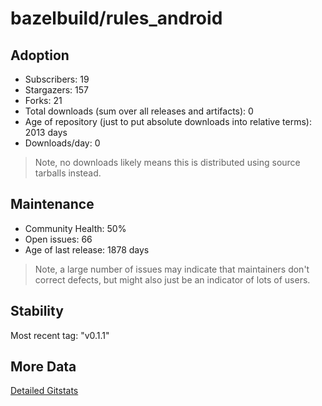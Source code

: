 # bazelbuild/rules_android

## Adoption

- Subscribers: 19
- Stargazers: 157
- Forks: 21
- Total downloads (sum over all releases and artifacts): 0
- Age of repository (just to put absolute downloads into relative terms): 2013 days
- Downloads/day: 0

> Note, no downloads likely means this is distributed using source tarballs instead.

## Maintenance

- Community Health: 50%
- Open issues: 66
- Age of last release: 1878 days

> Note, a large number of issues may indicate that maintainers don't correct defects, but might also
> just be an indicator of lots of users.

## Stability

Most recent tag: "v0.1.1"

## More Data

[Detailed Gitstats](/bazel-catalog/gitstats/bazelbuild/rules_android)

